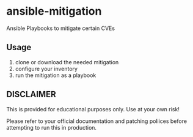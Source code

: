 # ansible-mitigation
Ansible Playbooks to mitigate certain CVEs

## Usage

1. clone or download the needed mitigation
2. configure your inventory
3. run the mitigation as a playbook

## DISCLAIMER

This is provided for educational purposes only. Use at your own risk!

Please refer to your official documentation and patching poliices before
attempting to run this in production.
